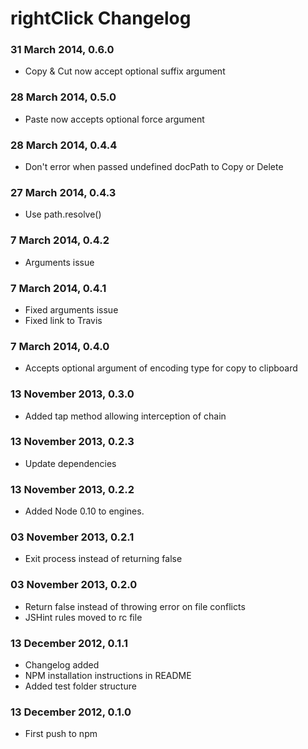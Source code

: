 # rightClick Changelog

### 31 March 2014, 0.6.0

* Copy & Cut now accept optional suffix argument

### 28 March 2014, 0.5.0

* Paste now accepts optional force argument

### 28 March 2014, 0.4.4

* Don't error when passed undefined docPath to Copy or Delete

### 27 March 2014, 0.4.3

* Use path.resolve()

### 7 March 2014, 0.4.2

* Arguments issue

### 7 March 2014, 0.4.1

* Fixed arguments issue
* Fixed link to Travis

### 7 March 2014, 0.4.0

* Accepts optional argument of encoding type for copy to clipboard

### 13 November 2013, 0.3.0

* Added tap method allowing interception of chain

### 13 November 2013, 0.2.3

* Update dependencies

### 13 November 2013, 0.2.2

* Added Node 0.10 to engines.

### 03 November 2013, 0.2.1

* Exit process instead of returning false

### 03 November 2013, 0.2.0

* Return false instead of throwing error on file conflicts
* JSHint rules moved to rc file

### 13 December 2012, 0.1.1

* Changelog added
* NPM installation instructions in README
* Added test folder structure

### 13 December 2012, 0.1.0

* First push to npm
